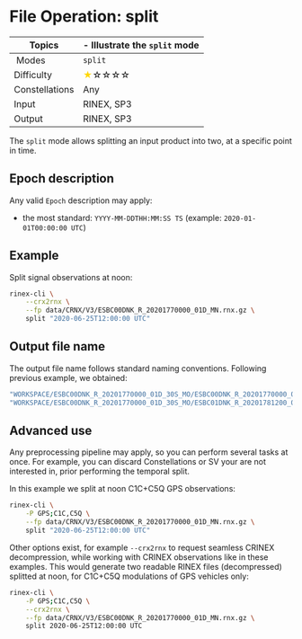 File Operation: split
=====================

| Topics         | - Illustrate the `split` mode                                        |
|----------------|----------------------------------------------------------------------|
| Modes          | `split`                                                              |
| Difficulty     | <span style="color:gold"> &#9733;</span>&#9734;&#9734;&#9734;&#9734; |
| Constellations | Any                                                                  |
| Input          | RINEX, SP3                                                           |
| Output         | RINEX, SP3                                                           |

The `split` mode allows splitting an input product into two, at a specific point in time.

## Epoch description

Any valid `Epoch` description may apply:

- the most standard: `YYYY-MM-DDTHH:MM:SS TS` (example: `2020-01-01T00:00:00 UTC`)

## Example

Split signal observations at noon:

```bash
rinex-cli \
    --crx2rnx \
    --fp data/CRNX/V3/ESBC00DNK_R_20201770000_01D_MN.rnx.gz \
    split "2020-06-25T12:00:00 UTC"
```

## Output file name

The output file name follows standard naming conventions. Following previous example, we obtained:

```bash
"WORKSPACE/ESBC00DNK_R_20201770000_01D_30S_MO/ESBC00DNK_R_20201770000_01D_30S_MO.rnx" has been generated
"WORKSPACE/ESBC00DNK_R_20201770000_01D_30S_MO/ESBC01DNK_R_20201781200_01D_30S_MO.rnx" has been generated
```

## Advanced use

Any preprocessing pipeline may apply, so you can perform several tasks at once. 
For example, you can discard Constellations or SV your are not interested in, prior performing the temporal split.

In this example we split at noon C1C+C5Q GPS observations:

```bash
rinex-cli \
    -P GPS;C1C,C5Q \
    --fp data/CRNX/V3/ESBC00DNK_R_20201770000_01D_MN.rnx.gz \
    split "2020-06-25T12:00:00 UTC"
```

Other options exist, for example `--crx2rnx` to request seamless CRINEX decompression, while working with
CRINEX observations like in these examples. This would generate two readable RINEX files (decompressed) splitted at noon, 
for C1C+C5Q modulations of GPS vehicles only:

```bash
rinex-cli \
    -P GPS;C1C,C5Q \
    --crx2rnx \
    --fp data/CRNX/V3/ESBC00DNK_R_20201770000_01D_MN.rnx.gz \
    split 2020-06-25T12:00:00 UTC
```
